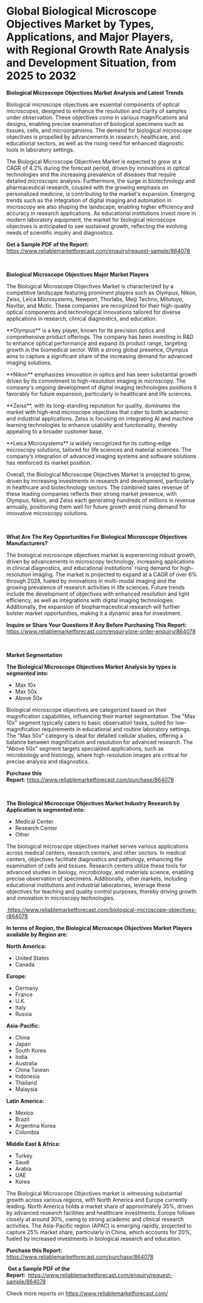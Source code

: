 <p><h1>Global Biological Microscope Objectives Market by Types, Applications, and Major Players, with Regional Growth Rate Analysis and Development Situation, from 2025 to 2032</h1></p><p><strong>Biological Microscope Objectives Market Analysis and Latest Trends</strong></p>
<p><p>Biological microscope objectives are essential components of optical microscopes, designed to enhance the resolution and clarity of samples under observation. These objectives come in various magnifications and designs, enabling precise examination of biological specimens such as tissues, cells, and microorganisms. The demand for biological microscope objectives is propelled by advancements in research, healthcare, and educational sectors, as well as the rising need for enhanced diagnostic tools in laboratory settings.</p><p>The Biological Microscope Objectives Market is expected to grow at a CAGR of 4.2% during the forecast period, driven by innovations in optical technologies and the increasing prevalence of diseases that require detailed microscopic analysis. Furthermore, the surge in biotechnology and pharmaceutical research, coupled with the growing emphasis on personalized medicine, is contributing to the market's expansion. Emerging trends such as the integration of digital imaging and automation in microscopy are also shaping the landscape, enabling higher efficiency and accuracy in research applications. As educational institutions invest more in modern laboratory equipment, the market for biological microscope objectives is anticipated to see sustained growth, reflecting the evolving needs of scientific inquiry and diagnostics.</p></p>
<p><strong>Get a Sample PDF of the Report:&nbsp;</strong> <a href="https://www.reliablemarketforecast.com/enquiry/request-sample/864078?utm_campaign=2740&utm_medium=2&utm_source=Github&utm_content=ia&utm_term=04032025&utm_id=biological-microscope-objectives">https://www.reliablemarketforecast.com/enquiry/request-sample/864078</a></p>
<p>&nbsp;</p>
<p><strong>Biological Microscope Objectives Major Market Players</strong></p>
<p><p>The Biological Microscope Objectives Market is characterized by a competitive landscape featuring prominent players such as Olympus, Nikon, Zeiss, Leica Microsystems, Newport, Thorlabs, Meiji Techno, Mitutoyo, Navitar, and Motic. These companies are recognized for their high-quality optical components and technological innovations tailored for diverse applications in research, clinical diagnostics, and education.</p><p>**Olympus** is a key player, known for its precision optics and comprehensive product offerings. The company has been investing in R&D to enhance optical performance and expand its product range, targeting growth in the biomedical sector. With a strong global presence, Olympus aims to capture a significant share of the increasing demand for advanced imaging solutions.</p><p>**Nikon** emphasizes innovation in optics and has seen substantial growth driven by its commitment to high-resolution imaging in microscopy. The company's ongoing development of digital imaging technologies positions it favorably for future expansion, particularly in healthcare and life sciences.</p><p>**Zeiss**, with its long-standing reputation for quality, dominates the market with high-end microscope objectives that cater to both academic and industrial applications. Zeiss is focusing on integrating AI and machine learning technologies to enhance usability and functionality, thereby appealing to a broader customer base.</p><p>**Leica Microsystems** is widely recognized for its cutting-edge microscopy solutions, tailored for life sciences and material sciences. The company’s integration of advanced imaging systems and software solutions has reinforced its market position.</p><p>Overall, the Biological Microscope Objectives Market is projected to grow, driven by increasing investments in research and development, particularly in healthcare and biotechnology sectors. The combined sales revenue of these leading companies reflects their strong market presence, with Olympus, Nikon, and Zeiss each generating hundreds of millions in revenue annually, positioning them well for future growth amid rising demand for innovative microscopy solutions.</p></p>
<p>&nbsp;</p>
<p><strong>What Are The Key Opportunities For Biological Microscope Objectives Manufacturers?</strong></p>
<p><p>The biological microscope objectives market is experiencing robust growth, driven by advancements in microscopy technology, increasing applications in clinical diagnostics, and educational institutions' rising demand for high-resolution imaging. The market is projected to expand at a CAGR of over 6% through 2028, fueled by innovations in multi-modal imaging and the growing prevalence of research activities in life sciences. Future trends include the development of objectives with enhanced resolution and light efficiency, as well as integrations with digital imaging technologies. Additionally, the expansion of biopharmaceutical research will further bolster market opportunities, making it a dynamic area for investment.</p></p>
<p><strong>Inquire or Share Your Questions If Any Before Purchasing This Report:</strong> <a href="https://www.reliablemarketforecast.com/enquiry/pre-order-enquiry/864078?utm_campaign=2740&utm_medium=2&utm_source=Github&utm_content=ia&utm_term=04032025&utm_id=biological-microscope-objectives">https://www.reliablemarketforecast.com/enquiry/pre-order-enquiry/864078</a></p>
<p>&nbsp;</p>
<p><strong>Market Segmentation</strong></p>
<p><strong>The Biological Microscope Objectives Market Analysis by types is segmented into:</strong></p>
<p><ul><li>Max 10x</li><li>Max 50x</li><li>Above 50x</li></ul></p>
<p><p>Biological microscope objectives are categorized based on their magnification capabilities, influencing their market segmentation. The "Max 10x" segment typically caters to basic observation tasks, suited for low-magnification requirements in educational and routine laboratory settings. The "Max 50x" category is ideal for detailed cellular studies, offering a balance between magnification and resolution for advanced research. The "Above 50x" segment targets specialized applications, such as microbiology and histology, where high-resolution images are critical for precise analysis and diagnostics.</p></p>
<p><strong>Purchase this Report:&nbsp;</strong><a href="https://www.reliablemarketforecast.com/purchase/864078?utm_campaign=2740&utm_medium=2&utm_source=Github&utm_content=ia&utm_term=04032025&utm_id=biological-microscope-objectives">https://www.reliablemarketforecast.com/purchase/864078</a></p>
<p>&nbsp;</p>
<p><strong>The Biological Microscope Objectives Market Industry Research by Application is segmented into:</strong></p>
<p><ul><li>Medical Center</li><li>Research Center</li><li>Other</li></ul></p>
<p><p>The biological microscope objectives market serves various applications across medical centers, research centers, and other sectors. In medical centers, objectives facilitate diagnostics and pathology, enhancing the examination of cells and tissues. Research centers utilize these tools for advanced studies in biology, microbiology, and materials science, enabling precise observation of specimens. Additionally, other markets, including educational institutions and industrial laboratories, leverage these objectives for teaching and quality control purposes, thereby driving growth and innovation in microscopy technologies.</p></p>
<p><a href="https://www.reliablemarketforecast.com/biological-microscope-objectives-r864078?utm_campaign=2740&utm_medium=2&utm_source=Github&utm_content=ia&utm_term=04032025&utm_id=biological-microscope-objectives">&nbsp;https://www.reliablemarketforecast.com/biological-microscope-objectives-r864078</a></p>
<p><strong>In terms of Region, the Biological Microscope Objectives Market Players available by Region are:</strong></p>
<p>
    <p> <strong> North America: </strong>
        <ul>
            <li>United States</li>
            <li>Canada</li>
        </ul>
        </p> 
    <p> <strong> Europe: </strong>
        <ul>
            <li>Germany</li>
            <li>France</li>
            <li>U.K.</li>
            <li>Italy</li>
            <li>Russia</li>
        </ul>
        </p> 
    <p> <strong> Asia-Pacific: </strong>
        <ul>
            <li>China</li>
            <li>Japan</li>
            <li>South Korea</li>
            <li>India</li>
            <li>Australia</li>
            <li>China Taiwan</li>
            <li>Indonesia</li>
            <li>Thailand</li>
            <li>Malaysia</li>
        </ul>
        </p> 
    <p> <strong> Latin America: </strong>
        <ul>
            <li>Mexico</li>
            <li>Brazil</li>
            <li>Argentina Korea</li>
            <li>Colombia</li>
        </ul>
        </p> 
    <p> <strong> Middle East & Africa: </strong>
        <ul>
            <li>Turkey</li>
            <li>Saudi</li>
            <li>Arabia</li>
            <li>UAE</li>
            <li>Korea</li>
        </ul>
    </p>
    </p>
<p><p>The Biological Microscope Objectives market is witnessing substantial growth across various regions, with North America and Europe currently leading. North America holds a market share of approximately 35%, driven by advanced research facilities and healthcare investments. Europe follows closely at around 30%, owing to strong academic and clinical research activities. The Asia-Pacific region (APAC) is emerging rapidly, projected to capture 25% market share, particularly in China, which accounts for 20%, fueled by increased investments in biological research and education.</p></p>
<p><strong>Purchase this Report: </strong><a href="https://www.reliablemarketforecast.com/purchase/864078?utm_campaign=2740&utm_medium=2&utm_source=Github&utm_content=ia&utm_term=04032025&utm_id=biological-microscope-objectives">https://www.reliablemarketforecast.com/purchase/864078</a></p>
<p>&nbsp;<strong>Get a Sample PDF of the Report:&nbsp;&nbsp;</strong><a href="https://www.reliablemarketforecast.com/enquiry/request-sample/864078?utm_campaign=2740&utm_medium=2&utm_source=Github&utm_content=ia&utm_term=04032025&utm_id=biological-microscope-objectives">https://www.reliablemarketforecast.com/enquiry/request-sample/864078</a></p>
<p><strong></strong></p>
<p>Check more reports on <a href="https://www.reliablemarketforecast.com/?utm_campaign=2740&utm_medium=2&utm_source=Github&utm_content=ia&utm_term=04032025&utm_id=biological-microscope-objectives">https://www.reliablemarketforecast.com/</a></p>